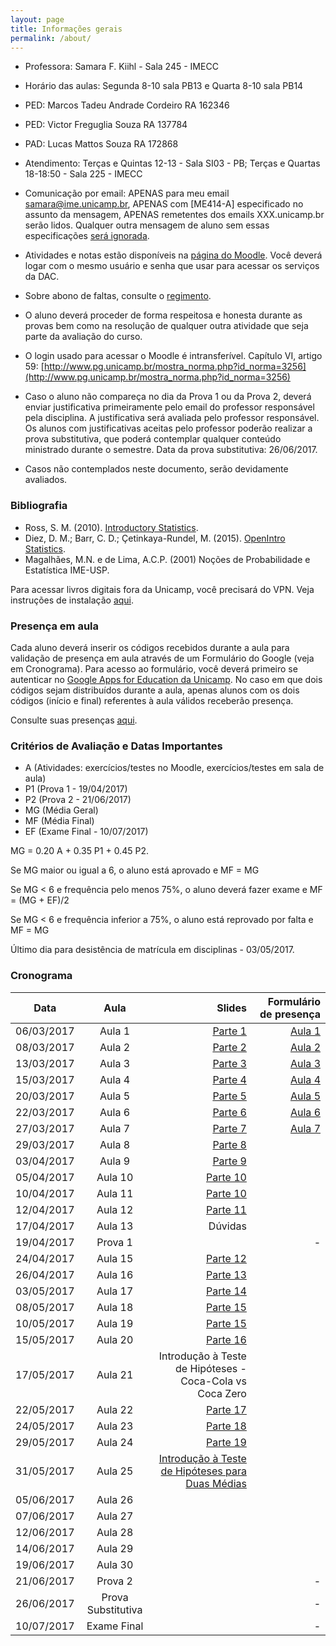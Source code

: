 ```yaml
---
layout: page
title: Informações gerais
permalink: /about/
---
```


* Professora: Samara F. Kiihl - Sala 245 - IMECC
* Horário das aulas: Segunda 8-10 sala PB13 e Quarta 8-10 sala PB14
* PED: Marcos Tadeu Andrade Cordeiro RA 162346
* PED: Victor Freguglia Souza RA 137784
* PAD: Lucas Mattos Souza RA 172868
* Atendimento: Terças e Quintas 12-13 - Sala SI03 - PB; Terças e Quartas 18-18:50 - Sala 225 - IMECC
* Comunicação por email: APENAS para meu email samara@ime.unicamp.br, APENAS com [ME414-A] especificado no assunto da mensagem, APENAS remetentes dos emails XXX.unicamp.br serão lidos. Qualquer outra mensagem de aluno sem essas especificações [será ignorada](images/hqdefault.jpg).

* Atividades e notas estão disponíveis na [página do Moodle](http://www.ggte.unicamp.br/eam/course/view.php?id=3618). Você deverá logar com o mesmo usuário e senha que usar para acessar os serviços da DAC. 
* Sobre abono de faltas, consulte o [regimento](http://www.dac.unicamp.br/portal/grad/regimento/capitulo_v/secao_x/).
* O aluno deverá proceder de forma respeitosa e honesta durante as provas bem como na resolução de qualquer outra atividade que seja parte da avaliação do curso.
* O login usado para acessar o Moodle é intransferível. Capítulo VI, artigo 59: [http://www.pg.unicamp.br/mostra_norma.php?id_norma=3256](http://www.pg.unicamp.br/mostra_norma.php?id_norma=3256)
* Caso o aluno não compareça no dia da Prova 1 ou da Prova 2, deverá enviar justificativa primeiramente pelo email do professor responsável pela disciplina. A justificativa será avaliada pelo professor responsável. Os alunos com justificativas aceitas pelo professor poderão realizar a prova substitutiva, que poderá contemplar qualquer conteúdo ministrado durante o semestre. Data da prova substitutiva: 26/06/2017.
* Casos não contemplados neste documento, serão devidamente avaliados. 

### Bibliografia
* Ross, S. M. (2010). [Introductory Statistics](http://www.sciencedirect.com/science/book/9780123743886).
* Diez, D. M.; Barr, C. D.; Çetinkaya-Rundel, M. (2015). [OpenIntro Statistics](https://drive.google.com/file/d/0B-DHaDEbiOGkY1FCdEJFNGV1Ym8/view).
* Magalhães, M.N. e de Lima, A.C.P. (2001) Noções de Probabilidade e Estatística IME-USP.

Para acessar livros digitais fora da Unicamp, você precisará do VPN. Veja instruções de instalação [aqui](http://www.ccuec.unicamp.br/ccuec/acesso_remoto_vpn).

### Presença em aula

Cada aluno deverá inserir os códigos recebidos durante a aula para validação de presença em aula através de um Formulário do Google (veja em Cronograma). Para acesso ao formulário, você deverá primeiro se autenticar no [Google Apps for Education da Unicamp](https://sites.google.com/site/unicampgonnagafe/). No caso em que dois códigos sejam distribuídos durante a aula, apenas alunos com os dois códigos (início e final) referentes à aula válidos receberão presença.

Consulte suas presenças [aqui](ListaDePresenca.html). 

### Critérios de Avaliação e Datas Importantes

* A (Atividades: exercícios/testes no Moodle, exercícios/testes em sala de aula)
* P1 (Prova 1 - 19/04/2017)
* P2 (Prova 2 - 21/06/2017)
* MG (Média Geral)
* MF (Média Final)
* EF (Exame Final - 10/07/2017)

MG = 0.20 A + 0.35 P1 + 0.45 P2.

Se MG maior ou igual a 6, o aluno está aprovado e MF = MG

Se MG < 6 e frequência pelo menos 75%, o aluno deverá fazer exame e MF = (MG + EF)/2

Se MG < 6 e frequência inferior a 75%, o aluno está reprovado por falta e MF = MG

Último dia para desistência de matrícula em disciplinas - 03/05/2017.

### Cronograma

| Data          | Aula          | Slides  | Formulário de presença |
| ------------- |:-------------:| -------:| -------:|
| 06/03/2017    | Aula 1        |  [Parte 1](http://me414-unicamp.github.io/aulas/slides/parte01/parte01.html)| [Aula 1](https://goo.gl/forms/lROolBcvXCPjMVEo1)
| 08/03/2017    | Aula 2      | [Parte 2](http://me414-unicamp.github.io/aulas/slides/parte02/parte02.html)| [Aula 2](https://goo.gl/forms/zGBbDpRuAR3plFKY2)
| 13/03/2017    | Aula 3      |[Parte 3](http://me414-unicamp.github.io/aulas/slides/parte03/parte03.html)| [Aula 3](https://goo.gl/forms/B2F1N1YSTTcpKah83)
| 15/03/2017    | Aula 4      |[Parte 4](http://me414-unicamp.github.io/aulas/slides/parte04/parte04.html)| [Aula 4](https://goo.gl/forms/6OrbDJ0nuOmm8Ck62)
| 20/03/2017    | Aula 5      |[Parte 5](http://me414-unicamp.github.io/aulas/slides/parte05/parte05.html)| [Aula 5](https://goo.gl/forms/Pa64rphqqHvEuXXu1)
| 22/03/2017    | Aula 6      |[Parte 6](http://me414-unicamp.github.io/aulas/slides/parte06/parte06.html)    | [Aula 6](https://goo.gl/forms/OrSOUGmoRdRmD3Hy1)
| 27/03/2017    | Aula 7      |[Parte 7](http://me414-unicamp.github.io/aulas/slides/parte07/parte07.html)    | [Aula 7](https://goo.gl/forms/uJzvFudJpbiO2eT32)
| 29/03/2017    | Aula 8      |[Parte 8](http://me414-unicamp.github.io/aulas/slides/parte08/parte08.html)    | 
| 03/04/2017    | Aula 9      |[Parte 9](http://me414-unicamp.github.io/aulas/slides/parte09/parte09.html)      | 
| 05/04/2017    | Aula 10      |[Parte 10](http://me414-unicamp.github.io/aulas/slides/parte10/parte10.html)      | 
| 10/04/2017    | Aula 11      |[Parte 10](http://me414-unicamp.github.io/aulas/slides/parte10/parte10.html)      | 
| 12/04/2017    | Aula 12      |[Parte 11](http://me414-unicamp.github.io/aulas/slides/parte11/parte11.html)    |
| 17/04/2017    | Aula 13      | Dúvidas   | 
| 19/04/2017    | Prova 1      |    | -
| 24/04/2017    | Aula 15      | [Parte 12](http://me414-unicamp.github.io/aulas/slides/parte12/parte12.html)    |
| 26/04/2017    | Aula 16      | [Parte 13](http://me414-unicamp.github.io/aulas/slides/parte13/parte13.html)    | 
| 03/05/2017    | Aula 17      | [Parte 14](http://me414-unicamp.github.io/aulas/slides/parte14/parte14.html)   |
| 08/05/2017    | Aula 18      | [Parte 15](http://me414-unicamp.github.io/aulas/slides/parte15/parte15.html)   | 
| 10/05/2017    | Aula 19      | [Parte 15](http://me414-unicamp.github.io/aulas/slides/parte15/parte15.html) | 
| 15/05/2017    | Aula 20      | [Parte 16](http://me414-unicamp.github.io/aulas/slides/parte16/parte16.html)   | 
| 17/05/2017    | Aula 21      | Introdução à Teste de Hipóteses - Coca-Cola vs Coca Zero    |
| 22/05/2017    | Aula 22      | [Parte 17](http://me414-unicamp.github.io/aulas/slides/parte17/parte17.html)  | 
| 24/05/2017    | Aula 23      | [Parte 18](http://me414-unicamp.github.io/aulas/slides/parte18/parte18.html)   |
| 29/05/2017    | Aula 24      | [Parte 19](http://me414-unicamp.github.io/aulas/slides/parte19/parte19.html)   | 
| 31/05/2017    | Aula 25      | [Introdução à Teste de Hipóteses para Duas Médias](http://me414-unicamp.github.io/aulas/slides/parte20a/PermutationTestMeans.html)   | 
| 05/06/2017    | Aula 26      |    | 
| 07/06/2017    | Aula 27      |    | 
| 12/06/2017    | Aula 28      |    | 
| 14/06/2017    | Aula 29      |    |
| 19/06/2017    | Aula 30      |    |
| 21/06/2017    | Prova 2      |    | -
| 26/06/2017    | Prova Substitutiva      |   | -
| 10/07/2017    | Exame Final   |   |  -

